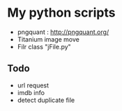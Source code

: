 # My python scripts

+ pngquant : http://pngquant.org/
+ Titanium image move
+ Filr class "jFile.py"


## Todo
+ url request
+ imdb info
+ detect duplicate file
